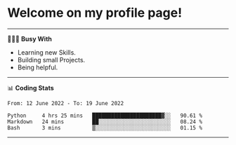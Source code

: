 # Welcome on my profile page!
<!-- print(("dralla"[::-1]+"s").capitalize()) -->

---
👨🏻‍💻 **Busy With**
* Learning new Skills.
* Building small Projects.
* Being helpful.

---
📊 **Coding Stats**
<!--START_SECTION:waka-->

```text
From: 12 June 2022 - To: 19 June 2022

Python     4 hrs 25 mins   ██████████████████████▓░░   90.61 %
Markdown   24 mins         ██░░░░░░░░░░░░░░░░░░░░░░░   08.24 %
Bash       3 mins          ▒░░░░░░░░░░░░░░░░░░░░░░░░   01.15 %
```

<!--END_SECTION:waka-->
---
